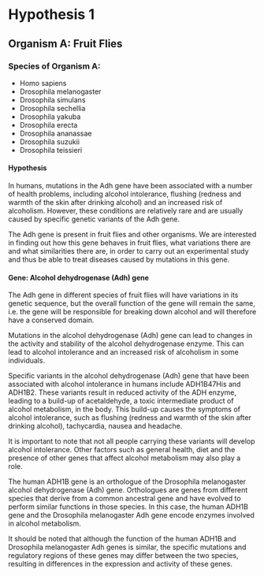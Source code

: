 # Hypothesis 1

## Organism A: Fruit Flies

### Species of Organism A:
 - Homo sapiens
 - Drosophila melanogaster
 - Drosophila simulans
 - Drosophila sechellia
 - Drosophila yakuba
 - Drosophila erecta
 - Drosophila ananassae
 - Drosophila suzukii
 - Drosophila teissieri

#### Hypothesis

In humans, mutations in the Adh gene have been associated with a number of health problems, including alcohol intolerance, flushing (redness and warmth of the skin after drinking alcohol) and an increased risk of alcoholism. However, these conditions are relatively rare and are usually caused by specific genetic variants of the Adh gene.

The Adh gene is present in fruit flies and other organisms.
We are interested in finding out how this gene behaves in fruit flies, what variations there are and what similarities there are, in order to carry out an experimental study and thus be able to treat diseases caused by mutations in this gene.


#### Gene: Alcohol dehydrogenase (Adh) gene

The Adh gene in different species of fruit flies will have variations in its genetic sequence, but the overall function of the gene will remain the same, i.e. the gene will be responsible for breaking down alcohol and will therefore have a conserved domain.

Mutations in the alcohol dehydrogenase (Adh) gene can lead to changes in the activity and stability of the alcohol dehydrogenase enzyme. This can lead to alcohol intolerance and an increased risk of alcoholism in some individuals.

Specific variants in the alcohol dehydrogenase (Adh) gene that have been associated with alcohol intolerance in humans include ADH1B47His and ADH1B2. These variants result in reduced activity of the ADH enzyme, leading to a build-up of acetaldehyde, a toxic intermediate product of alcohol metabolism, in the body. This build-up causes the symptoms of alcohol intolerance, such as flushing (redness and warmth of the skin after drinking alcohol), tachycardia, nausea and headache.

It is important to note that not all people carrying these variants will develop alcohol intolerance. Other factors such as general health, diet and the presence of other genes that affect alcohol metabolism may also play a role.

The human ADH1B gene is an orthologue of the Drosophila melanogaster alcohol dehydrogenase (Adh) gene. Orthologues are genes from different species that derive from a common ancestral gene and have evolved to perform similar functions in those species. In this case, the human ADH1B gene and the Drosophila melanogaster Adh gene encode enzymes involved in alcohol metabolism.

It should be noted that although the function of the human ADH1B and Drosophila melanogaster Adh genes is similar, the specific mutations and regulatory regions of these genes may differ between the two species, resulting in differences in the expression and activity of these genes.